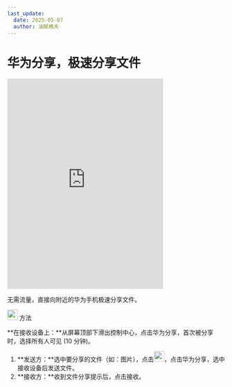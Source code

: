 ```yaml
---
last_update:
  date: 2025-05-07
  author: 油腻樵夫
---
```


# 华为分享，极速分享文件

<iframe src="https://tips-p01-drcn.dbankcdn.cn/MODEL/EMUI/C00B030/resource/card/202406260lXnqu/zh-cn/image/video/10044641_f002_Sharephone.mp4#toolbar=0" scrolling="no" border="0" frameborder="no" framespacing="0" allowfullscreen="true" width="360" height="486"> </iframe>

无需流量，直接向附近的华为手机极速分享文件。

<img src="https://tips-p01-drcn.dbankcdn.cn/MODEL/EMUI/C00B030/resource/card/202503041becsx/zh-cn/image/common/buttons/fig_method.png" width="24" height="24"/> 方法

**在接收设备上：**从屏幕顶部下滑出控制中心，点击华为分享，首次被分享时，选择所有人可见 (10 分钟)。

1.  **发送方：**选中要分享的文件（如：图片），点击<img src="https://tips-p01-drcn.dbankcdn.cn/MODEL/EMUI/C00B030/resource/card/202406260lXnqu/zh-cn/image/common/buttons/ic_Celia_share.png" width="24" height="24"/>，点击华为分享，选中接收设备后发送文件。
2.  **接收方：**收到文件分享提示后，点击接收。
